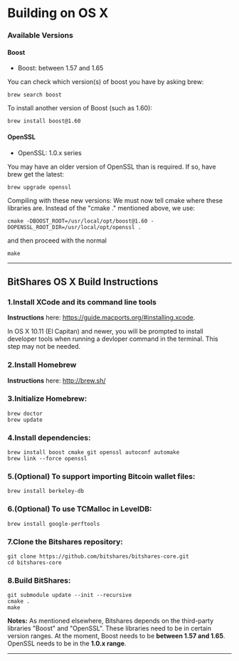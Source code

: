 # Building on OS X

### Available Versions

#### Boost

- Boost: between 1.57 and 1.65

You can check which version(s) of boost you have by asking brew:

    brew search boost

To install another version of Boost (such as 1.60):

    brew install boost@1.60

#### OpenSSL

- OpenSSL: 1.0.x series

You may have an older version of OpenSSL than is required. If so, have brew get the latest:

    brew upgrade openssl

Compiling with these new versions: We must now tell cmake where these libraries are. Instead of the "cmake ." mentioned above, we use:

    cmake -DBOOST_ROOT=/usr/local/opt/boost@1.60 -DOPENSSL_ROOT_DIR=/usr/local/opt/openssl .

and then proceed with the normal

    make
    
***

## BitShares OS X Build Instructions

### 1.Install XCode and its command line tools
**Instructions** here: https://guide.macports.org/#installing.xcode.

In OS X 10.11 (El Capitan) and newer, you will be prompted to install developer tools when running a devloper command in the terminal. This step may not be needed.

### 2.Install Homebrew
**Instructions** here: http://brew.sh/

### 3.Initialize Homebrew:

    brew doctor
    brew update

### 4.Install dependencies:

    brew install boost cmake git openssl autoconf automake 
    brew link --force openssl 

### 5.(Optional) To support importing Bitcoin wallet files:

    brew install berkeley-db

### 6.(Optional) To use TCMalloc in LevelDB:

    brew install google-perftools

### 7.Clone the Bitshares repository:

    git clone https://github.com/bitshares/bitshares-core.git
    cd bitshares-core

### 8.Build BitShares:

    git submodule update --init --recursive
    cmake .
    make

**Notes:** As mentioned elsewhere, Bitshares depends on the third-party libraries "Boost" and "OpenSSL". These libraries need to be in certain version ranges. At the moment, Boost needs to be **between 1.57 and 1.65**. OpenSSL needs to be in the **1.0.x range**.

***
